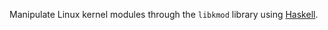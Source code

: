 Manipulate Linux kernel modules through the `libkmod` library using
[Haskell][Haskell].

  [Haskell]:  http://www.haskell.org/
              "Haskell Programming Language"
